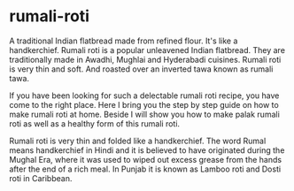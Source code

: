 # rumali-roti
A traditional Indian flatbread made from refined flour. It's like a handkerchief.
Rumali roti is a popular unleavened Indian flatbread. They are traditionally made in Awadhi, Mughlai and Hyderabadi cuisines. Rumali roti is very thin and soft. And roasted over an inverted tawa known as rumali tawa.

If you have been looking for such a delectable rumali roti recipe, you have come to the right place. Here I bring you the step by step guide on how to make rumali roti at home. Beside I will show you how to make palak rumali roti as well as a healthy form of this rumali roti.


Rumali roti is very thin and folded like a handkerchief. The word Rumal means handkerchief in Hindi and it is believed to have originated during the Mughal Era, where it was used to wiped out excess grease from the hands after the end of a rich meal. In Punjab it is known as Lamboo roti and Dosti roti in Caribbean.
